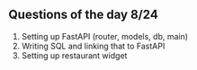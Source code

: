## Questions of the day 8/24
1. Setting up FastAPI (router, models, db, main)
2. Writing SQL and linking that to FastAPI
3. Setting up restaurant widget